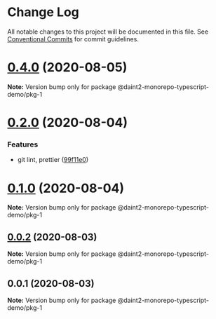 # Change Log

All notable changes to this project will be documented in this file.
See [Conventional Commits](https://conventionalcommits.org) for commit guidelines.

# [0.4.0](https://github.com/daint2git/daint2-monorepo-typescript-demo/compare/v0.3.0...v0.4.0) (2020-08-05)

**Note:** Version bump only for package @daint2-monorepo-typescript-demo/pkg-1





# [0.2.0](https://github.com/daint2git/daint2-monorepo-typescript-demo/compare/v0.1.0...v0.2.0) (2020-08-04)


### Features

* git lint, prettier ([99f11e0](https://github.com/daint2git/daint2-monorepo-typescript-demo/commit/99f11e04ad663d1acd00433a01ce7cca20227bf3))





# [0.1.0](https://github.com/daint2git/daint2-monorepo-typescript-demo/compare/v0.0.2...v0.1.0) (2020-08-04)

**Note:** Version bump only for package @daint2-monorepo-typescript-demo/pkg-1





## [0.0.2](https://github.com/daint2git/daint2-monorepo-typescript-demo/compare/v0.0.1...v0.0.2) (2020-08-03)

**Note:** Version bump only for package @daint2-monorepo-typescript-demo/pkg-1





## 0.0.1 (2020-08-03)

**Note:** Version bump only for package @daint2-monorepo-typescript-demo/pkg-1
